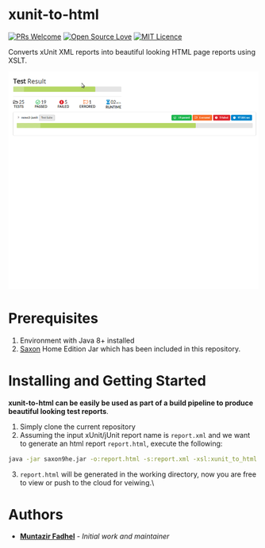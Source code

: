 # xunit-to-html
[![PRs Welcome](https://img.shields.io/badge/PRs-welcome-brightgreen.svg?style=flat-square)](http://makeapullrequest.com)
[![Open Source Love](https://badges.frapsoft.com/os/v2/open-source.svg?v=103)](https://github.com/ellerbrock/open-source-badges/)
[![MIT Licence](https://badges.frapsoft.com/os/mit/mit.svg?v=103)](https://opensource.org/licenses/mit-license.php)

Converts xUnit XML reports into beautiful looking HTML page reports using XSLT.

![usage](/usage.gif)


# Prerequisites
1. Environment with Java 8+ installed
2. [Saxon](http://saxon.sourceforge.net/) Home Edition Jar which has been included in this repository.

# Installing and Getting Started

**xunit-to-html can be easily be used as part of a build pipeline to produce beautiful looking test reports**.

1. Simply clone the current repository
2. Assuming the input xUnit/jUnit report name is `report.xml` and we want to generate an html report `report.html`, execute the following:
```bash
java -jar saxon9he.jar -o:report.html -s:report.xml -xsl:xunit_to_html.xsl
```
3. `report.html` will be generated in the working directory, now you are free to view or push to the cloud for veiwing.\

# Authors

* [**Muntazir Fadhel**](https://zir0-93.github.io/) - *Initial work and maintainer* 
